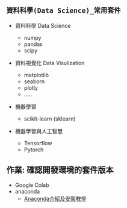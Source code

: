 ## `資料科學(Data Science)_常用套件`

- 資料科學  Data Science
  - numpy
  - pandas
  - scipy

- 資料視覺化  Data Visulization
  - matplotlib
  - seaborn
  - plotly
  - .....

- 機器學習
  - scikit-learn (sklearn)  

- 機器學習與人工智慧
  - Tensorflow
  - Pytorch 


## 作業: 確認開發環境的套件版本
- Google Colab
- anaconda
  - [Anaconda介紹及安裝教學](https://medium.com/python4u/anaconda%E4%BB%8B%E7%B4%B9%E5%8F%8A%E5%AE%89%E8%A3%9D%E6%95%99%E5%AD%B8-f7dae6454ab6) 
